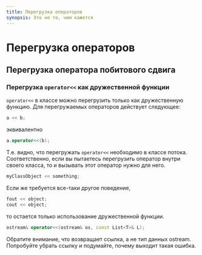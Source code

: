 ```yaml
---
title: Перегрузка операторов
synopsis: Это не то, чем кажется
---
```


# Перегрузка операторов
## Перегрузка оператора побитового сдвига
### Перегрузка ```operator<<``` как дружественной функции

```operator<<``` в классе можно перегрузить только как дружественную функцию. Для перегружаемых операторов действует следующее:

```c++
a << b;
```

эквивалентно

```c++
a.operator<<(b);
```

Т.е. видно, что перегружать ```operator<<``` необходимо в классе потока. Соответственно, если вы пытаетесь перегрузить оператор внутри своего класса, то и вызывать этот оператор нужно для него.

```c++
myClassObject << something;
```

Если же требуется все-таки другое поведение,

```c++
fout << object;
cout << object;
```

то остается только использование дружественной функции.

```c++
ostream& operator<<(ostream& os, const List<T>& L);
```

Обратите внимание, что возвращает ссылка, а не тип данных ostream. Попробуйте убрать ссылку и подумайте, почему выходит такая ошибка.
